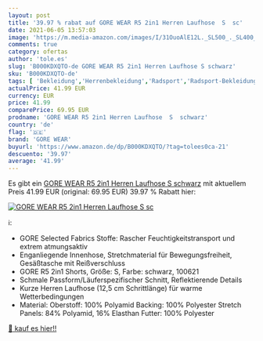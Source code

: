 ```yaml
---
layout: post
title: '39.97 % rabat auf GORE WEAR R5 2in1 Herren Laufhose  S  sc'
date: 2021-06-05 13:57:03
image: 'https://m.media-amazon.com/images/I/31OuoAlE12L._SL500_._SL400_.jpg'
comments: true
category: ofertas
author: 'tole.es'
slug: 'B000KDXQTO-de GORE WEAR R5 2in1 Herren Laufhose S schwarz'
sku: 'B000KDXQTO-de'
tags: [ 'Bekleidung','Herrenbekleidung','Radsport','Radsport-Bekleidung','Running','Running-Bekleidung','Running-Bekleidung für Herren','Running-Shorts für Herren','Sport','Sport & Freizeit','Sportausrüstung & -bekleidung','gore wear', ]
actualPrice: 41.99 EUR
currency: EUR
price: 41.99
comparePrice: 69.95 EUR
prodname: 'GORE WEAR R5 2in1 Herren Laufhose  S  schwarz'
country: 'de'
flag: '🇩🇪'
brand: 'GORE WEAR'
buyurl: 'https://www.amazon.de/dp/B000KDXQTO/?tag=tolees0ca-21'
descuento: '39.97'
average: '41.99'
---
```


Es gibt ein [GORE WEAR R5 2in1 Herren Laufhose  S  schwarz](https://www.amazon.de/dp/B000KDXQTO/?tag=tolees0ca-21) mit aktuellem Preis 41.99 EUR (original: 69.95 EUR) 39.97 % Rabatt hier:

[![GORE WEAR R5 2in1 Herren Laufhose  S  sc](https://m.media-amazon.com/images/I/31OuoAlE12L._SL500_._SL400_.jpg)](https://www.amazon.de/dp/B000KDXQTO/?tag=tolees0ca-21)

ℹ️:

- GORE Selected Fabrics Stoffe: Rascher Feuchtigkeitstransport und extrem atmungsaktiv
- Enganliegende Innenhose, Stretchmaterial für Bewegungsfreiheit, Gesäßtasche mit Reißverschluss
- GORE R5 2in1 Shorts, Größe: S, Farbe: schwarz, 100621
- Schmale Passform/Läuferspezifischer Schnitt, Reflektierende Details
- Kurze Herren Laufhose (12,5 cm Schrittlänge) für warme Wetterbedingungen
- Material: Oberstoff: 100% Polyamid Backing: 100% Polyester Stretch Panels: 84% Polyamid, 16% Elasthan Futter: 100% Polyester

[🛒 kauf es hier!!](https://www.amazon.de/dp/B000KDXQTO/?tag=tolees0ca-21)
